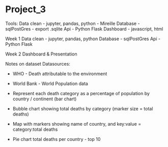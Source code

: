 # Project_3

Tools: 
Data clean - jupyter, pandas, python - Mireille 
Database - sqlPostGres - export .sqlite
Api - Python Flask
Dashboard - javascript, html

Week 1
Data clean - jupyter, pandas, python
Database - sqlPostGres
Api - Python Flask

Week 2
Dashboard & Presentation 

Notes on dataset 
Datasources:
- WHO - Death attributable to the environment
- World Bank - World Population data

- Represent each death category as a percentage of population by country / continent (bar chart)
- Bubble chart showing total deaths by category (marker size = total deaths)
- Map with markers showing name of country, and key:value = category:total deaths
- Pie chart total deaths per country - top 10
